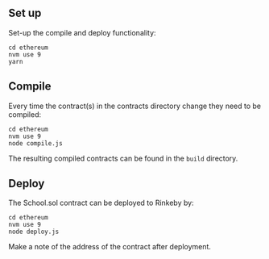 ## Set up

Set-up the compile and deploy functionality:

```
cd ethereum
nvm use 9
yarn
```

## Compile

Every time the contract(s) in the contracts directory change they need to be compiled:

```
cd ethereum
nvm use 9
node compile.js
```

The resulting compiled contracts can be found in the `build` directory.

## Deploy

The School.sol contract can be deployed to Rinkeby by:

```
cd ethereum
nvm use 9
node deploy.js
```

Make a note of the address of the contract after deployment.
